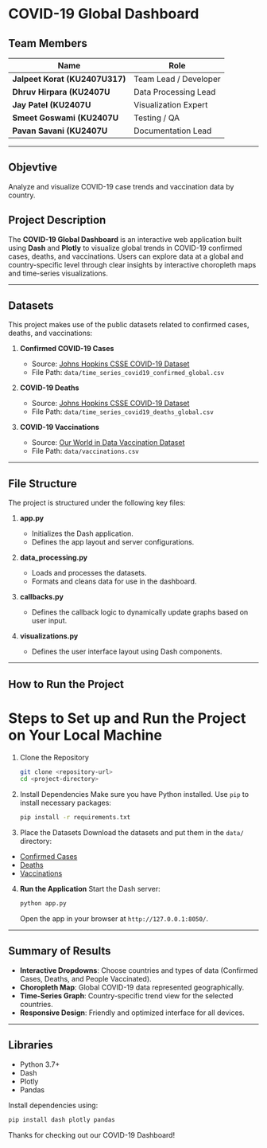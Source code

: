 # COVID-19 Global Dashboard

## Team Members
| Name             | Role                  |
|------------------|-----------------------|
| **Jalpeet Korat (KU2407U317)**     | Team Lead / Developer |
| **Dhruv Hirpara (KU2407U**     | Data Processing Lead  |
| **Jay Patel (KU2407U**     | Visualization Expert  |
| **Smeet Goswami (KU2407U** | Testing / QA          |
| **Pavan Savani (KU2407U**     | Documentation Lead    |

---

## Objevtive
Analyze and visualize COVID-19 case trends and vaccination data by country.

## Project Description
The **COVID-19 Global Dashboard** is an interactive web application built using **Dash** and **Plotly** to visualize global trends in COVID-19 confirmed cases, deaths, and vaccinations. Users can explore data at a global and country-specific level through clear insights by interactive choropleth maps and time-series visualizations.

---

## Datasets
This project makes use of the public datasets related to confirmed cases, deaths, and vaccinations:

1.  **Confirmed COVID-19 Cases**
    - Source: [Johns Hopkins CSSE COVID-19 Dataset](https://github.com/CSSEGISandData/COVID-19/blob/master/csse_covid_19_data/csse_covid_19_time_series/time_series_covid19_confirmed_global.csv)
    - File Path: `data/time_series_covid19_confirmed_global.csv`

2.  **COVID-19 Deaths**
    - Source: [Johns Hopkins CSSE COVID-19 Dataset](https://github.com/CSSEGISandData/COVID-19/blob/master/csse_covid_19_data/csse_covid_19_time_series/time_series_covid19_deaths_global.csv)
    - File Path: `data/time_series_covid19_deaths_global.csv`

3. **COVID-19 Vaccinations**
   - Source: [Our World in Data Vaccination Dataset](https://raw.githubusercontent.com/owid/covid-19-data/master/public/data/vaccinations/vaccinations.csv)
   - File Path: `data/vaccinations.csv`

---

## File Structure
The project is structured under the following key files:
1. **app.py**
   - Initializes the Dash application.
   - Defines the app layout and server configurations.

2. **data_processing.py**
   - Loads and processes the datasets.
   - Formats and cleans data for use in the dashboard.

3. **callbacks.py**
   - Defines the callback logic to dynamically update graphs based on user input.

4. **visualizations.py**
   - Defines the user interface layout using Dash components.
     
---

## How to Run the Project
Steps to Set up and Run the Project on Your Local Machine
=====================================

1.  Clone the Repository
    ```bash
    git clone <repository-url>
    cd <project-directory>
    ```

2.  Install Dependencies
    Make sure you have Python installed. Use `pip` to install necessary packages:
    ```bash
    pip install -r requirements.txt
    ```

3.  Place the Datasets
Download the datasets and put them in the `data/` directory:
   - [Confirmed Cases](https://github.com/CSSEGISandData/COVID-19/blob/master/csse_covid_19_data/csse_covid_19_time_series/time_series_covid19_confirmed_global.csv)
   - [Deaths](https://github.com/CSSEGISandData/COVID-19/blob/master/csse_covid_19_data/csse_covid_19_time_series/time_series_covid19_deaths_global.csv)
   - [Vaccinations](https://raw.githubusercontent.com/owid/covid-19-data/master/public/data/vaccinations/vaccinations.csv)

4. **Run the Application**
   Start the Dash server:
   ```bash
   python app.py
   ```
   Open the app in your browser at `http://127.0.0.1:8050/`.

---

## Summary of Results
- **Interactive Dropdowns**: Choose countries and types of data (Confirmed Cases, Deaths, and People Vaccinated).
- **Choropleth Map**: Global COVID-19 data represented geographically.
- **Time-Series Graph**: Country-specific trend view for the selected countries.
- **Responsive Design**: Friendly and optimized interface for all devices.

---

## Libraries
- Python 3.7+
- Dash
- Plotly
- Pandas

Install dependencies using:
```bash
pip install dash plotly pandas
```

Thanks for checking out our COVID-19 Dashboard!
